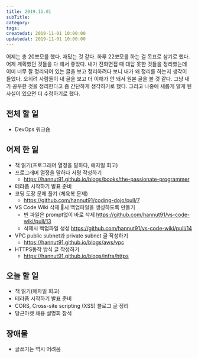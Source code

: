 ```yaml
---
title: 2019.11.01
subTitle: 
category: 
tags: 
createdat: 2019-11-01 10:00:00
updatedat: 2019-11-01 10:00:00
---
```


어제는 총 20뽀모를 했다. 재밌는 것 같다. 하루 22뽀모를 하는 걸 목표로 삼기로 했다. 어제 계획했던 것들을 다 해서 좋았다. 내가 전화면접 때 대답 못한 것들을 정리했는데 이미 너무 잘 정리되어 있는 글을 보고 정리하려다 보니 내가 왜 정리를 하는지 생각이 들었다. 오히려 사람들이 내 글을 보고 더 이해가 안 돼서 원본 글을 볼 것 같다. 그냥 내가 공부한 것을 정리한다고 좀 간단하게 생각하기로 했다. 그리고 나중에 새롭게 알게 된 사실이 있으면 더 수정하기로 했다.

## 전체 할 일

* DevOps 워크숍

## 어제 한 일

* 책 읽기(프로그래머 열정을 말하다, 애자일 회고)
* 프로그래머 열정을 말하다 서평 작성하기
  * <https://hannut91.github.io/blogs/books/the-passionate-programmer>
* 테라폼 시작하기 발표 준비
* 코딩 도장 문제 풀기 (체육복 문제)
  * <https://github.com/hannut91/coding-dojo/pull/7>
* VS Code Wiki 삭제 시 백업파일을 생성하도록 만들기
  * 빈 파일은 prompt없이 바로 삭제 <https://github.com/hannut91/vs-code-wiki/pull/13>
  * 삭제시 백업파일 생성 <https://github.com/hannut91/vs-code-wiki/pull/14>
* VPC public subnet과 private subnet 글 작성하기
  * <https://hannut91.github.io/blogs/aws/vpc>
* HTTPS동작 방식 글 작성하기
  * <https://hannut91.github.io/blogs/infra/https>

## 오늘 할 일

* 책 읽기(애자일 회고)
* 테라폼 시작하기 발표 준비
* CORS, Cross-site scripting (XSS) 블로그 글 정리
* 당근마켓 채용 설명회 참석

## 장애물

* 글쓰기는 역시 어려움